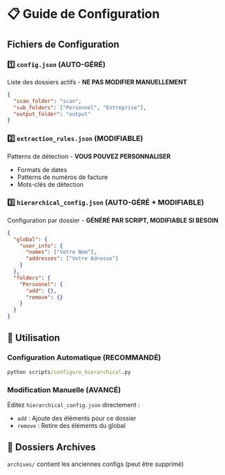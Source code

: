# 📋 Guide de Configuration

## Fichiers de Configuration

### 1️⃣ `config.json` (AUTO-GÉRÉ)
Liste des dossiers actifs - **NE PAS MODIFIER MANUELLEMENT**
```json
{
  "scan_folder": "scan",
  "sub_folders": ["Personnel", "Entreprise"],
  "output_folder": "output"
}
```

### 2️⃣ `extraction_rules.json` (MODIFIABLE)
Patterns de détection - **VOUS POUVEZ PERSONNALISER**
- Formats de dates
- Patterns de numéros de facture
- Mots-clés de détection

### 3️⃣ `hierarchical_config.json` (AUTO-GÉRÉ + MODIFIABLE)
Configuration par dossier - **GÉNÉRÉ PAR SCRIPT, MODIFIABLE SI BESOIN**
```json
{
  "global": {
    "user_info": {
      "names": ["Votre Nom"],
      "addresses": ["Votre Adresse"]
    }
  },
  "folders": {
    "Personnel": {
      "add": {},
      "remove": {}
    }
  }
}
```

## 🚀 Utilisation

### Configuration Automatique (RECOMMANDÉ)
```cmd
python scripts/configure_hierarchical.py
```

### Modification Manuelle (AVANCÉ)
Éditez `hierarchical_config.json` directement :
- `add` : Ajoute des éléments pour ce dossier
- `remove` : Retire des éléments du global

## 📁 Dossiers Archives
`archives/` contient les anciennes configs (peut être supprimé)